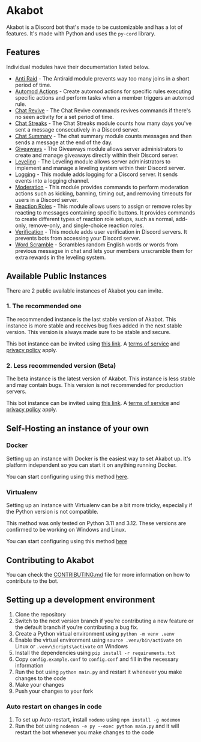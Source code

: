 

# Akabot

Akabot is a Discord bot that's made to be customizable and has a lot of features. It's made with Python and uses the `py-cord` library.

## Features

Individual modules have their documentation listed below.

- [Anti Raid](https://github.com/mldchan/Akabot/wiki/Anti-Raid) - The Antiraid module prevents way too many joins in a short period of time.
- [Automod Actions](https://github.com/mldchan/Akabot/wiki/Automod-Actions) - Create automod actions for specific rules executing specific actions and perform tasks when a member triggers an automod rule.
- [Chat Revive](https://github.com/mldchan/Akabot/wiki/Chat-Revive) - The Chat Revive commands revives commands if there's no seen activity for a set period of time.
- [Chat Streaks](https://github.com/mldchan/Akabot/wiki/Chat-Streaks) - The Chat Streaks module counts how many days you've sent a message consecutively in a Discord server.
- [Chat Summary](https://github.com/mldchan/Akabot/wiki/Chat-Summary) - The chat summary module counts messages and then sends a message at the end of the day.
- [Giveaways](https://github.com/mldchan/Akabot/wiki/Giveaways) - The Giveaways module allows server administrators to create and manage giveaways directly within their Discord server.
- [Leveling](https://github.com/mldchan/Akabot/wiki/Leveling) - The Leveling module allows server administrators to implement and manage a leveling system within their Discord server.
- [Logging](https://github.com/mldchan/Akabot/wiki/Logging) - This module adds logging for a Discord server. It sends events into a logging channel.
- [Moderation](https://github.com/mldchan/Akabot/wiki/Moderation) - This module provides commands to perform moderation actions such as kicking, banning, timing out, and removing timeouts for users in a Discord server.
- [Reaction Roles](https://github.com/mldchan/Akabot/wiki/Reaction-Roles) - This module allows users to assign or remove roles by reacting to messages containing specific buttons. It provides commands to create different types of reaction role setups, such as normal, add-only, remove-only, and single-choice reaction roles.
- [Verification](https://github.com/mldchan/Akabot/wiki/Verification) - This module adds user verification in Discord servers. It prevents bots from accessing your Discord server.
- [Word Scramble](https://github.com/mldchan/Akabot/wiki/Word-Scramble) - Scrambles random English words or words from previous messagse in chat and lets your members unscramble them for extra rewards in the leveling system.

## Available Public Instances

There are 2 public available instances of Akabot you can invite.

### 1. The recommended one

The recommended instance is the last stable version of Akabot. This instance is more stable and receives bug fixes added in the next stable version. This version is always made sure to be stable and
secure.

This bot instance can be invited using [this link](https://discord.com/oauth2/authorize?client_id=1172922944033411243). A [terms of service](https://mldkyt.com/project/akabot/tos)
and [privacy policy](https://mldkyt.com/project/akabot/privacy) apply.

### 2. Less recommended version (Beta)

The beta instance is the latest version of Akabot. This instance is less stable and may contain bugs. This version is not recommended for production servers.

This bot instance can be invited using [this link](https://discord.com/oauth2/authorize?client_id=1256907946261090354). A [terms of service](https://mldkyt.com/project/akabot/tos)
and [privacy policy](https://mldkyt.com/project/akabot/privacy) apply.

## Self-Hosting an instance of your own

### Docker

Setting up an instance with Docker is the easiest way to set Akabot up. It's platform independent so you can start it on anything running Docker.

You can start configuring using this method [here](https://github.com/mldchan/Akabot/wiki/Self-Host-Using-Docker).

### Virtualenv

Setting up an instance with Virtualenv can be a bit more tricky, especially if the Python version is not compatible.

This method was only tested on Python 3.11 and 3.12. These versions are confirmed to be working on Windows and Linux.

You can start configuring using this method [here](https://github.com/mldchan/Akabot/wiki/Self-Host-Using-Virtualenv)

## Contributing to Akabot

You can check the [CONTRIBUTING.md](CONTRIBUTING.md) file for more information on how to contribute to the bot.

## Setting up a development environment

1. Clone the repository
2. Switch to the next version branch if you're contributing a new feature or the default branch if you're contributing a bug fix.
3. Create a Python virtual environment using `python -m venv .venv`
4. Enable the virtual environment using `source .venv/bin/activate` on Linux or `.venv\Scripts\activate` on Windows
5. Install the dependencies using `pip install -r requirements.txt`
6. Copy `config.example.conf` to `config.conf` and fill in the necessary information
7. Run the bot using `python main.py` and restart it whenever you make changes to the code
8. Make your changes
9. Push your changes to your fork

### Auto restart on changes in code

1. To set up Auto-restart, install `nodemo` using `npm install -g nodemon`
2. Run the bot using `nodemon -e py --exec python main.py` and it will restart the bot whenever you make changes to the code
